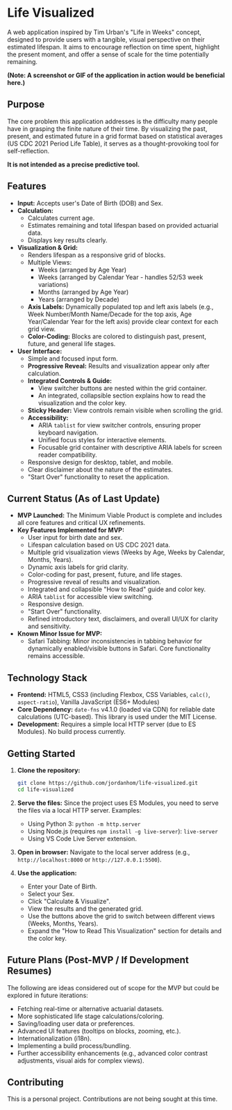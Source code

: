 # Life Visualized

A web application inspired by Tim Urban's "Life in Weeks" concept, designed to provide users with a tangible, visual perspective on their estimated lifespan. It aims to encourage reflection on time spent, highlight the present moment, and offer a sense of scale for the time potentially remaining.

**(Note: A screenshot or GIF of the application in action would be beneficial here.)**

## Purpose

The core problem this application addresses is the difficulty many people have in grasping the finite nature of their time. By visualizing the past, present, and estimated future in a grid format based on statistical averages (US CDC 2021 Period Life Table), it serves as a thought-provoking tool for self-reflection.

**It is not intended as a precise predictive tool.**

## Features

* **Input:** Accepts user's Date of Birth (DOB) and Sex.
* **Calculation:**
  * Calculates current age.
  * Estimates remaining and total lifespan based on provided actuarial data.
  * Displays key results clearly.
* **Visualization & Grid:**
  * Renders lifespan as a responsive grid of blocks.
  * Multiple Views:
    * Weeks (arranged by Age Year)
    * Weeks (arranged by Calendar Year - handles 52/53 week variations)
    * Months (arranged by Age Year)
    * Years (arranged by Decade)
  * **Axis Labels:** Dynamically populated top and left axis labels (e.g., Week Number/Month Name/Decade for the top axis, Age Year/Calendar Year for the left axis) provide clear context for each grid view.
  * **Color-Coding:** Blocks are colored to distinguish past, present, future, and general life stages.
* **User Interface:**
  * Simple and focused input form.
  * **Progressive Reveal:** Results and visualization appear only after calculation.
  * **Integrated Controls & Guide:**
    * View switcher buttons are nested within the grid container.
    * An integrated, collapsible section explains how to read the visualization and the color key.
  * **Sticky Header:** View controls remain visible when scrolling the grid.
  * **Accessibility:**
    * ARIA `tablist` for view switcher controls, ensuring proper keyboard navigation.
    * Unified focus styles for interactive elements.
    * Focusable grid container with descriptive ARIA labels for screen reader compatibility.
  * Responsive design for desktop, tablet, and mobile.
  * Clear disclaimer about the nature of the estimates.
  * "Start Over" functionality to reset the application.

## Current Status (As of Last Update)

* **MVP Launched:** The Minimum Viable Product is complete and includes all core features and critical UX refinements.
* **Key Features Implemented for MVP:**
    * User input for birth date and sex.
    * Lifespan calculation based on US CDC 2021 data.
    * Multiple grid visualization views (Weeks by Age, Weeks by Calendar, Months, Years).
    * Dynamic axis labels for grid clarity.
    * Color-coding for past, present, future, and life stages.
    * Progressive reveal of results and visualization.
    * Integrated and collapsible "How to Read" guide and color key.
    * ARIA `tablist` for accessible view switching.
    * Responsive design.
    * "Start Over" functionality.
    * Refined introductory text, disclaimers, and overall UI/UX for clarity and sensitivity.
* **Known Minor Issue for MVP:**
    * Safari Tabbing: Minor inconsistencies in tabbing behavior for dynamically enabled/visible buttons in Safari. Core functionality remains accessible.

## Technology Stack

* **Frontend:** HTML5, CSS3 (including Flexbox, CSS Variables, `calc()`, `aspect-ratio`), Vanilla JavaScript (ES6+ Modules)
* **Core Dependency:** `date-fns` v4.1.0 (loaded via CDN) for reliable date calculations (UTC-based). This library is used under the MIT License.
* **Development:** Requires a simple local HTTP server (due to ES Modules). No build process currently.

## Getting Started

1. **Clone the repository:**

    ```bash
    git clone https://github.com/jordanhom/life-visualized.git
    cd life-visualized
    ```

2. **Serve the files:** Since the project uses ES Modules, you need to serve the files via a local HTTP server. Examples:
    * Using Python 3: `python -m http.server`
    * Using Node.js (requires `npm install -g live-server`): `live-server`
    * Using VS Code Live Server extension.
3. **Open in browser:** Navigate to the local server address (e.g., `http://localhost:8000` or `http://127.0.0.1:5500`).
4. **Use the application:**
    * Enter your Date of Birth.
    * Select your Sex.
    * Click "Calculate & Visualize".
    * View the results and the generated grid.
    * Use the buttons above the grid to switch between different views (Weeks, Months, Years).
    * Expand the "How to Read This Visualization" section for details and the color key.

## Future Plans (Post-MVP / If Development Resumes)
The following are ideas considered out of scope for the MVP but could be explored in future iterations:
* Fetching real-time or alternative actuarial datasets.
* More sophisticated life stage calculations/coloring.
* Saving/loading user data or preferences.
* Advanced UI features (tooltips on blocks, zooming, etc.).
* Internationalization (i18n).
* Implementing a build process/bundling.
* Further accessibility enhancements (e.g., advanced color contrast adjustments, visual aids for complex views).

## Contributing
This is a personal project. Contributions are not being sought at this time.
